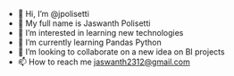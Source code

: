 - 👋 Hi, I’m @jpolisetti
- 🌱 My full name is Jaswanth Polisetti
- 👀 I’m interested in learning new technologies 
- 🌱 I’m currently learning Pandas Python
- 💞️ I’m looking to collaborate on a new idea on BI projects
- 📫 How to reach me jaswanth2312@gmail.com

<!---
jpolisetti/jpolisetti is a ✨ special ✨ repository because its `README.md` (this file) appears on your GitHub profile.
You can click the Preview link to take a look at your changes.
--->
